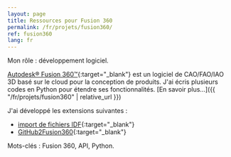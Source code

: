 ```yaml
---
layout: page
title: Ressources pour Fusion 360
permalink: /fr/projets/fusion360/
ref: fusion360
lang: fr
---
```


Mon rôle&nbsp;: développement logiciel.

[Autodesk&reg; Fusion 360&trade;](https://www.autodesk.com/products/fusion-360/overview){:target="_blank"} est un logiciel de CAO/FAO/IAO 3D basé sur le cloud pour la conception de produits. J'ai écris plusieurs codes en Python pour étendre ses fonctionnalités. [En savoir plus…]({{ "/fr/projets/fusion360" | relative_url }})

J'ai développé les extensions suivantes&nbsp;:
* [import de fichiers IDF](https://apps.autodesk.com/FUSION/fr/Detail/Index?id=3201819144576582682&appLang=en&os=Win64){:target="_blank"}
* [GitHub2Fusion360](https://apps.autodesk.com/FUSION/fr/Detail/Index?id=789800822168335025&appLang=en&os=Win64){:target="_blank"}

Mots-clés&nbsp;: Fusion 360, API, Python.